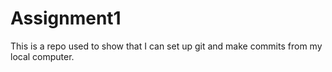 # Assignment1

This is a repo used to show that I can set up git and make commits from my local computer.